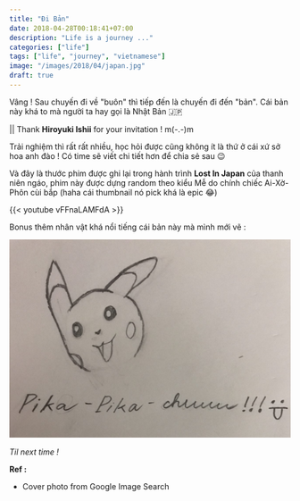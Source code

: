 ```yaml
---
title: "Đi Bản"
date: 2018-04-28T00:18:41+07:00
description: "Life is a journey ..."
categories: ["life"]
tags: ["life", "journey", "vietnamese"]
image: "/images/2018/04/japan.jpg"
draft: true
---
```


Vâng ! Sau chuyến đi về "buôn" thì tiếp đến là chuyến đi đến "bản". Cái bản này khá to mà người ta hay gọi là Nhật Bản 🇯🇵

|| Thank **Hiroyuki Ishii** for your invitation ! m(-.-)m

Trải nghiệm thì rất rất nhiều, học hỏi được cũng không ít là thứ ở cái xứ sở hoa anh đào ! Có time sẽ viết chi tiết hơn để chia sẻ sau 😉

Và đây là thước phim được ghi lại trong hành trình **Lost In Japan** của thanh niên ngáo, phim này được dựng random theo kiểu Mễ do chính chiếc Ai-Xờ-Phôn cùi bắp (haha cái thumbnail nó pick khá là epic 😂)

{{< youtube vFFnaLAMFdA >}}

Bonus thêm nhân vật khá nổi tiếng cái bản này mà mình mới vẽ :

![Pikachu](/images/2018/04/pikapikachu.jpg)


*Til next time !*

**Ref :**

- Cover photo from Google Image Search
